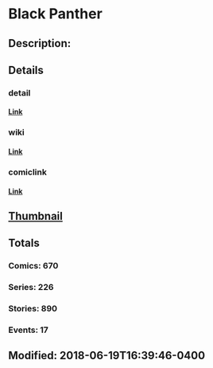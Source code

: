 # Black Panther
## Description: 
## Details
### detail
#### [Link](http://marvel.com/comics/characters/1009187/black_panther?utm_campaign=apiRef&utm_source=225578a89fc76f3d20fbffda5d17a88d)
### wiki
#### [Link](http://marvel.com/universe/Black_Panther_(T%27Challa)?utm_campaign=apiRef&utm_source=225578a89fc76f3d20fbffda5d17a88d)
### comiclink
#### [Link](http://marvel.com/comics/characters/1009187/black_panther?utm_campaign=apiRef&utm_source=225578a89fc76f3d20fbffda5d17a88d)
## [Thumbnail](http://i.annihil.us/u/prod/marvel/i/mg/6/60/5261a80a67e7d.jpg)
## Totals
### Comics: 670
### Series: 226
### Stories: 890
### Events: 17
## Modified: 2018-06-19T16:39:46-0400